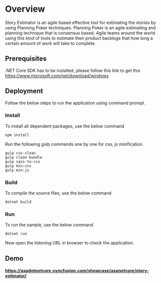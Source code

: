 # Overview

Story Estimator is an agile based effective tool for estimating the stories by using Planning Poker techniques. Planning Poker is an agile estimating and planning technique that is consensus based. Agile teams around the world using this kind of tools to estimate their product backlogs that how long a certain amount of work will take to complete.

## Prerequisites

.NET Core SDK has to be installed, please follow this link to get this https://www.microsoft.com/net/download/windows

## Deployment

Follow the below steps to run the application using command prompt.

### Install

To install all dependent packages, use the below command

```
npm install
```

Run the following gulp commands one by one for css, js minification.

```
gulp css-clean
gulp clean-bundle
gulp sass-to-css
gulp min:css
gulp min:js
```

### Build

To compile the source files, use the below command

```
dotnet build
```

### Run

To run the sample, use the below command

```
dotnet run
```

Now open the listening URL in browser to check the application.

## Demo

#### <a href="https://aspdotnetcore.syncfusion.com/showcase/aspnetcore/story-estimator/" target="_blank">https://aspdotnetcore.syncfusion.com/showcase/aspnetcore/story-estimator/</a>